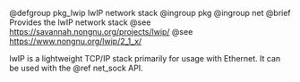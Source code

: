 @defgroup pkg_lwip   lwIP network stack
@ingroup  pkg
@ingroup  net
@brief    Provides the lwIP network stack
@see      https://savannah.nongnu.org/projects/lwip/
@see      https://www.nongnu.org/lwip/2_1_x/

lwIP is a lightweight TCP/IP stack primarily for usage with Ethernet.
It can be used with the @ref net_sock API.
